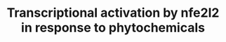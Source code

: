 ---
annotations:
- type: Pathway Ontology
  value: '"nuclear factor'
- type: Pathway Ontology
  value: oxidative stress response pathway
authors:
- MaintBot
- Jmelius
- Eweitz
description: Based on [http://www.nature.com/nrc/journal/v3/n10/fig_tab/nrc1189_F4.html
  Surh, 2003, figure 4].
last-edited: 2021-05-15
organisms:
- Danio rerio
redirect_from:
- /index.php/Pathway:WP1332
- /instance/WP1332
schema-jsonld:
- '@context': https://schema.org/
  '@id': https://wikipathways.github.io/pathways/WP1332.html
  '@type': Dataset
  creator:
    '@type': Organization
    name: WikiPathways
  description: Based on [http://www.nature.com/nrc/journal/v3/n10/fig_tab/nrc1189_F4.html
    Surh, 2003, figure 4].
  keywords:
  - LOC562176
  - GSTA2
  - cebpb
  - LOC100149498
  - gclm
  - Caffeic acid phenethyl ester
  - keap1b
  - zgc:63976
  - Curcumin
  - gclc
  - hmox1
  - nfe2l2
  - MAF
  - nqo1
  - Sulforaphane
  - 6-HITC
  - zgc:172209
  - LOC561737
  license: CC0
  name: Transcriptional activation by nfe2l2 in response to phytochemicals
seo: CreativeWork
title: Transcriptional activation by nfe2l2 in response to phytochemicals
wpid: WP1332
---